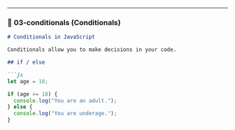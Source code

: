 
---

### 📘 **03-conditionals (Conditionals)**
```markdown
# Conditionals in JavaScript

Conditionals allow you to make decisions in your code.

## if / else

```js
let age = 18;

if (age >= 18) {
  console.log("You are an adult.");
} else {
  console.log("You are underage.");
}
